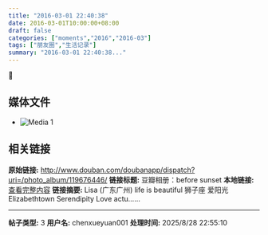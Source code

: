 ```yaml
---
title: "2016-03-01 22:40:38"
date: 2016-03-01T10:00:00+08:00
draft: false
categories: ["moments","2016","2016-03"]
tags: ["朋友圈","生活记录"]
summary: "2016-03-01 22:40:38..."
---
```


💙

## 媒体文件

- ![Media 1](/Moments/photos/2016-03-01/201603012240380.jpg)

## 相关链接

**原始链接:** http://www.douban.com/doubanapp/dispatch?uri=/photo_album/119676446/
**链接标题:** 豆瓣相册：before sunset
**本地链接:** [查看完整内容](/link_content/2016/03/2016-03-01/link_content/)
**链接摘要:** Lisa
        (广东广州)
    life is beautiful 狮子座 爱阳光 Elizabethtown Serendipity Love actu......

---

**帖子类型:** 3
**用户名:** chenxueyuan001
**处理时间:** 2025/8/28 22:55:10